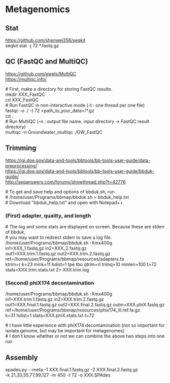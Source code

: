 # Metagenomics

## Stat
https://github.com/shenwei356/seqkit  
seqkit stat -j 72 *.fastq.gz

## QC (FastQC and MultiQC)  
https://github.com/ewels/MultiQC  
https://multiqc.info/  

\# First, make a directory for storing FastQC results.  
mkdir XXX_FastQC  
cd XXX_FastQC  
\# Run FastQC in non-interactive mode (-t : one thread per one file)  
fastqc -o ./ -t 72 <path_to_your_data>/*.gz  
cd ..  
\# Run MultiQC (-n : output file name, input directory -> FastQC result directory)  
multiqc -n Groundwater_multiqc ./GW_FastQC  

## Trimming
https://jgi.doe.gov/data-and-tools/bbtools/bb-tools-user-guide/data-preprocessing/  
https://jgi.doe.gov/data-and-tools/bbtools/bb-tools-user-guide/bbduk-guide/  
http://seqanswers.com/forums/showthread.php?t=42776  

\# To get and save help and options of bbduk.sh, run  
\# /home/user/Programs/bbmap/bbduk.sh > bbduk_help.txt  
\# Download "bbduk_help.txt" and open with Notepad++  


### (First) adapter, quality, and length  
\# The log and some stats are displayed on screen. Because these are stderr of bbduk,  
\# you may want to redirect stderr to save a log file.   
/home/user/Programs/bbmap/bbduk.sh -Xmx400g \
 in1=XXX_1.fastq.gz in2=XXX_2.fastq.gz \
 out1=XXX.trim.1.fastq.gz out2=XXX.trim.2.fastq.gz \
 ref=/home/user/Programs/bbmap/resources/adapters.fa \
 ktrim=r k=23 mink=11 hdist=1 tpe tbo qtrim=rl trimq=10 minlen=100 t=72 \
 stats=XXX.trim.stats.txt 2> XXX.trim.log

### (Second) phiX174 decontamination
/home/user/Programs/bbmap/bbduk.sh -Xmx400g \
 in1=XXX.trim.1.fastq.gz in2=XXX.trim.2.fastq.gz \
 out1=XXX.final.1.fastq.gz out2=XXX.final.2.fastq.gz outm=XXX.phiX.fastq.gz \
 ref=/home/user/Programs/bbmap/resources/phix174_ill.ref.fa.gz \
 k=31 hdist=1 stats=XXX.phiX.stats.txt t=72

\# I have little experience with phiX174 decontamination (not so important for isolate genome, but may be important for metagenomes)  
\# I don't know whether or not we can combine the above two steps into one run  

## Assembly
spades.py --meta -1 XXX.final.1.fastq.gz -2 XXX.final.2.fastq.gz \
 -k 21,33,55,77,99,127 -m 450 -t 72 -o XXX.SPAdes
 
 
 
